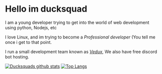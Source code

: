# Hello im ducksquad

I am a young developer trying to get into the world of web development using python, Nodejs, etc

I love Linux, and im trying to become a *Professional developer* (You tell me once i get to that point.

I run a small development team known as [*Vedux*](vedux.cf), We also have free discord bot hosting.

[![Ducksquads github stats](https://github-readme-stats.vercel.app/api?username=ducksquaddd&show_icons=true&theme=radical)](https://github.com/ducksquaddd)
[![Top Langs](https://github-readme-stats.vercel.app/api/top-langs/?username=ducksquadddd&layout=compact&theme=radical)](https://github.com/ducksquaddd)
